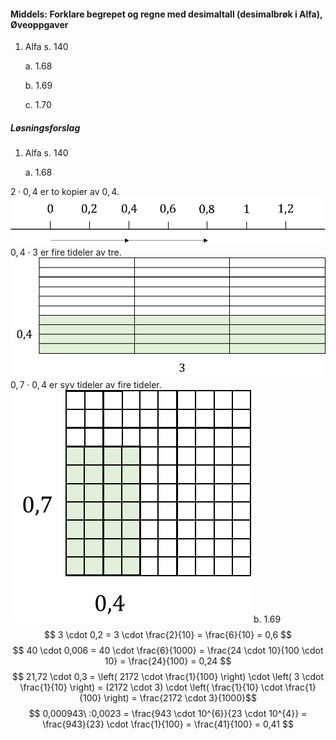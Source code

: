 #### Middels: Forklare begrepet og regne med desimaltall (desimalbrøk i Alfa),  Øveoppgaver

1. Alfa s. 140

   a. 1.68

   b. 1.69

   c. 1.70

##### Løsningsforslag

1.  Alfa s. 140

    a.  1.68

$2 \cdot 0,4$ er to kopier av $0,4$.
![](https://raw.githubusercontent.com/Andremartiny/MA-173/main/img/tall/image6.png)
$0,4 \cdot 3$ er fire tideler av tre.
![](https://raw.githubusercontent.com/Andremartiny/MA-173/main/img/tall/image7.png)
$0,7 \cdot 0,4$ er syv tideler av fire tideler.
![](https://raw.githubusercontent.com/Andremartiny/MA-173/main/img/tall/image8.png)
b.  1.69
$$
3 \cdot 0,2 = 3 \cdot \frac{2}{10} = \frac{6}{10} = 0,6
$$
$$
40 \cdot 0,006 = 40 \cdot \frac{6}{1000} = \frac{24 \cdot 10}{100 \cdot 10} = \frac{24}{100} = 0,24
$$
$$
21,72 \cdot 0,3 = \left( 2172 \cdot \frac{1}{100} \right) \cdot \left( 3 \cdot \frac{1}{10} \right) = (2172 \cdot 3) \cdot \left( \frac{1}{10} \cdot \frac{1}{100} \right) = \frac{2172 \cdot 3}{1000}$$
$$
0,000943\ :0,0023 = \frac{943 \cdot 10^{6}}{23 \cdot 10^{4}} = \frac{943}{23} \cdot \frac{1}{100} = \frac{41}{100} = 0,41
$$

